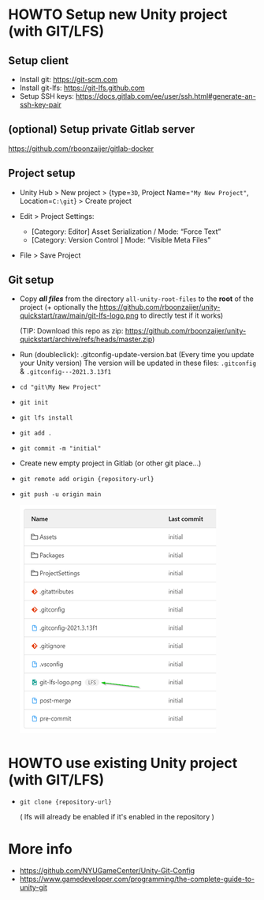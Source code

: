 # HOWTO Setup new Unity project (with GIT/LFS)

## Setup client
- Install git: https://git-scm.com
- Install git-lfs: https://git-lfs.github.com
- Setup SSH keys: https://docs.gitlab.com/ee/user/ssh.html#generate-an-ssh-key-pair

## (optional) Setup private Gitlab server
https://github.com/rboonzaijer/gitlab-docker


## Project setup

- Unity Hub > New project > {type=`3D`, Project Name=`"My New Project"`, Location=`C:\git`} > Create project

- Edit > Project Settings:
    - [Category: Editor] Asset Serialization / Mode: “Force Text”
    - [Category: Version Control ] Mode: “Visible Meta Files”

- File > Save Project

## Git setup
- Copy ***all files*** from the directory `all-unity-root-files` to the **root** of the project (+ optionally the https://github.com/rboonzaijer/unity-quickstart/raw/main/git-lfs-logo.png to directly test if it works)

  (TIP: Download this repo as zip: https://github.com/rboonzaijer/unity-quickstart/archive/refs/heads/master.zip)

- Run (doubleclick): .gitconfig-update-version.bat (Every time you update your Unity version)
  The version will be updated in these files: `.gitconfig` &  `.gitconfig---2021.3.13f1`


- `cd "git\My New Project"`
- `git init`
- `git lfs install`
- `git add .`
- `git commit -m "initial"`
- Create new empty project in Gitlab (or other git place...)
- `git remote add origin {repository-url}`
- `git push -u origin main`

  ![Example](screenshot.png)


# HOWTO use existing Unity project (with GIT/LFS)

- `git clone {repository-url}`

  ( lfs will already be enabled if it's enabled in the repository )

# More info

- https://github.com/NYUGameCenter/Unity-Git-Config
- https://www.gamedeveloper.com/programming/the-complete-guide-to-unity-git

